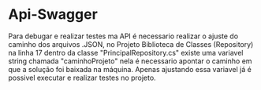 # Api-Swagger

Para debugar e realizar testes ma API é necessario realizar o ajuste do caminho dos arquivos .JSON, no Projeto Biblioteca de Classes (Repository) na linha 17 dentro da classe "PrincipalRepository.cs" existe uma variavel string chamada "caminhoProjeto" nela é necessario apontar o caminho em que a solução foi baixada na máquina. Apenas ajustando essa variavel já é possivel executar e realizar testes no projeto.

